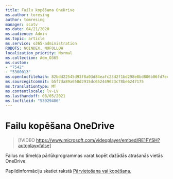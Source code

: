 ```yaml
---
title: Failu kopēšana OneDrive
ms.author: toresing
author: tomresing
manager: scotv
ms.date: 04/21/2020
ms.audience: Admin
ms.topic: article
ms.service: o365-administration
ROBOTS: NOINDEX, NOFOLLOW
localization_priority: Normal
ms.collection: Adm_O365
ms.custom:
- "7542"
- "5300013"
ms.openlocfilehash: 82bdd22545d93f8a03d84eafc23d2f1bd298e8bd806b06fd7ec9450943bcfb8d
ms.sourcegitcommit: b5f7da89a650d2915dc652449623c78be6247175
ms.translationtype: MT
ms.contentlocale: lv-LV
ms.lasthandoff: 08/05/2021
ms.locfileid: "53929486"
---
```

# <a name="copy-files-to-onedrive"></a>Failu kopēšana OneDrive

> [!VIDEO https://www.microsoft.com/videoplayer/embed/RE1FYSH?autoplay=false]

Failus no tīmekļa pārlūkprogrammas varat kopēt dažādās atrašanās vietās OneDrive.

Papildinformāciju skatiet rakstā [Pārvietošana vai kopēšana.](https://support.microsoft.com/office/00e2f483-4df3-46be-a861-1f5f0c1a87bc)
